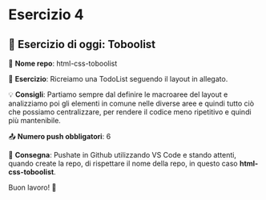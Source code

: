 # Esercizio 4

## 🎯 Esercizio di oggi: Toboolist

📌 **Nome repo**: html-css-toboolist

📝 **Esercizio**: Ricreiamo una TodoList seguendo il layout in allegato.

💡 **Consigli**: Partiamo sempre dal definire le macroaree del layout e analizziamo poi gli elementi in comune nelle diverse aree e quindi tutto ciò che possiamo centralizzare, per rendere il codice meno ripetitivo e quindi più mantenibile.

📤 **Numero push obbligatori**: 6

🚀 **Consegna**: Pushate in Github utilizzando VS Code e stando attenti, quando create la repo, di rispettare il nome della repo, in questo caso **html-css-toboolist**.

Buon lavoro! 🎯
